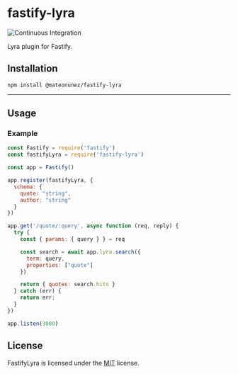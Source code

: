 # fastify-lyra

![Continuous Integration](https://github.com/mateonunez/fastify-lyra/workflows/ci/badge.svg)

Lyra plugin for Fastify.

## Installation

```
npm install @mateonunez/fastify-lyra
```
****
## Usage

### Example

```js
const Fastify = require('fastify')
const fastifyLyra = require('fastify-lyra')

const app = Fastify()

app.register(fastifyLyra, {
  schema: {
    quote: "string",
    author: "string"
  }
})

app.get('/quote/:query', async function (req, reply) {
  try {
    const { params: { query } } = req

    const search = await app.lyra.search({
      term: query,
      properties: ["quote"]
    })

    return { quotes: search.hits }
  } catch (err) {
    return err;
  }
})

app.listen(3000)
```

## License

FastifyLyra is licensed under the [MIT](LICENSE) license.